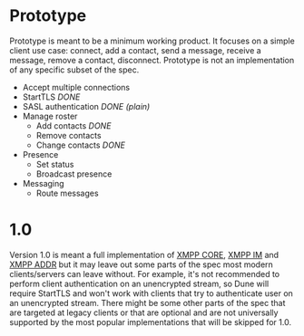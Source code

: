 # Prototype

Prototype is meant to be a minimum working product. It focuses on a simple
client use case: connect, add a contact, send a message, receive a message,
remove a contact, disconnect. Prototype is not an implementation of any specific
subset of the spec.

* Accept multiple connections
* StartTLS *DONE*
* SASL authentication *DONE (plain)*
* Manage roster
  * Add contacts *DONE*
  * Remove contacts
  * Change contacts *DONE*
* Presence
  * Set status
  * Broadcast presence
* Messaging
  * Route messages

# 1.0

Version 1.0 is meant a full implementation of [XMPP CORE][], [XMPP IM][] and
[XMPP ADDR][] but it may leave out some parts of the spec most modern
clients/servers can leave without. For example, it's not recommended to perform
client authentication on an unencrypted stream, so Dune will require StartTLS
and won't work with clients that try to authenticate user on an unencrypted
stream. There might be some other parts of the spec that are targeted at legacy
clients or that are optional and are not universally supported by the most
popular implementations that will
be skipped for 1.0.


[XMPP CORE]: http://xmpp.org/rfcs/rfc6120.html
[XMPP IM]: http://xmpp.org/rfcs/rfc6121.html
[XMPP ADDR]: http://xmpp.org/rfcs/rfc6122.html

